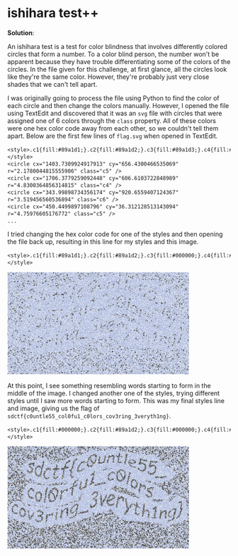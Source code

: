 # ishihara test++

**Solution**: 

An ishihara test is a test for color blindness that involves differently colored circles that form a number.  To a color blind person, the number won't be apparent because they have trouble differentiating some of the colors of the circles.  In the file given for this challenge, at first glance, all the circles look like they're the same color.  However, they're probably just very close shades that we can't tell apart.  

I was originally going to process the file using Python to find the color of each circle and then change the colors manually.  However, I opened the file using TextEdit and discovered that it was an `svg` file with circles that were assigned one of 6 colors through the `class` property.  All of these colors were one hex color code away from each other, so we couldn't tell them apart.  Below are the first few lines of `flag.svg` when opened in TextEdit.
```
<style>.c1{fill:#89a1d1;}.c2{fill:#89a1d2;}.c3{fill:#89a1d3;}.c4{fill:#89a1d4;}.c5{fill:#89a1d5;}.c6{fill:#89a1d6;}</style>
<circle cx="1403.7309924917913" cy="656.4300466535069" r="2.1780044815555906" class="c5" />
<circle cx="1706.3779259092448" cy="606.6103722848989" r="4.8300364856314815" class="c4" />
<circle cx="343.99898734356174" cy="920.6559407124367" r="3.519456560536894" class="c6" />
<circle cx="450.4499897108796" cy="36.312128513143094" r="4.75976605176772" class="c5" />
...
```

I tried changing the hex color code for one of the styles and then opening the file back up, resulting in this line for my styles and this image. 
```
<style>.c1{fill:#89a1d1;}.c2{fill:#89a1d2;}.c3{fill:#000000;}.c4{fill:#89a1d4;}.c5{fill:#89a1d5;}.c6{fill:#89a1d6;}</style>
```
<img src="img1.png" alt="image1" style="zoom:40%;" />

At this point, I see something resembling words starting to form in the middle of the image.  I changed another one of the styles, trying different styles until I saw more words starting to form.  This was my final styles line and image, giving us the flag of `sdctf{c0untle55_col0fu1_c0lors_cov3ring_3veryth1ng}`.
```
<style>.c1{fill:#000000;}.c2{fill:#89a1d2;}.c3{fill:#000000;}.c4{fill:#89a1d4;}.c5{fill:#89a1d5;}.c6{fill:#000000;}</style>
```
<img src="img2.png" alt="image2" style="zoom:40%;" />
